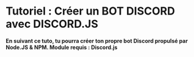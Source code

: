 # Tutoriel : Créer un BOT DISCORD avec DISCORD.JS

**__En suivant ce tuto, tu pourra créer ton propre bot Discord propulsé par Node.JS & NPM. Module requis : Discord.js__**
